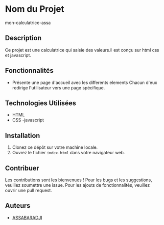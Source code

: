 # Nom du Projet
mon-calculatrice-assa
## Description
Ce projet est une calculatrice qui saisie des valeurs.il est conçu sur html css et javascript.

## Fonctionnalités

- Présente une page d'accueil avec les differents elements Chacun d'eux redirige l'utilisateur vers une page
spécifique.


## Technologies Utilisées

- HTML
- CSS
-javascript

## Installation

1. Clonez ce dépôt sur votre machine locale.
2. Ouvrez le fichier `index.html` dans votre navigateur web.

## Contribuer

Les contributions sont les bienvenues ! Pour les bugs et les suggestions, veuillez soumettre une issue. Pour les ajouts de fonctionnalités, veuillez ouvrir une pull request.

## Auteurs

- [ASSABARADJI](https://github.com/AssaBaradji/mon-calculatrice-assa.git)
